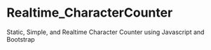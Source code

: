 # Realtime_CharacterCounter
 Static, Simple, and Realtime Character Counter using Javascript and Bootstrap
